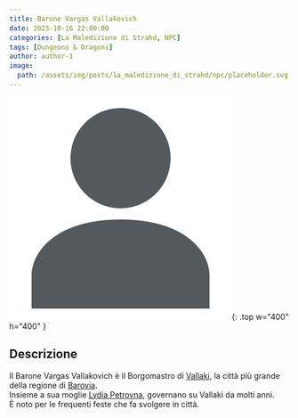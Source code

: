 ```yaml
---
title: Barone Vargas Vallakovich
date: 2023-10-16 22:00:00
categories: [La Maledizione di Strahd, NPC]
tags: [Dungeons & Dragons]
author: author-1
image:
  path: /assets/img/posts/la_maledizione_di_strahd/npc/placeholder.svg
---
```


![Desktop View](/assets/img/posts/la_maledizione_di_strahd/npc/placeholder.svg){: .top w="400" h="400" }

## Descrizione

Il Barone Vargas Vallakovich è il Borgomastro di [Vallaki](/posts/Vallaki), la città più grande della regione di [Barovia](/posts/Barovia).  
Insieme a sua moglie [Lydia Petrovna](/posts/Lydia_Petrovna), governano su Vallaki da molti anni.   
È noto per le frequenti feste che fa svolgere in città.